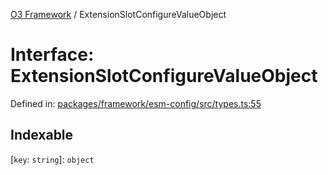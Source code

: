 [O3 Framework](../API.md) / ExtensionSlotConfigureValueObject

# Interface: ExtensionSlotConfigureValueObject

Defined in: [packages/framework/esm-config/src/types.ts:55](https://github.com/openmrs/openmrs-esm-core/blob/main/packages/framework/esm-config/src/types.ts#L55)

## Indexable

\[`key`: `string`\]: `object`
